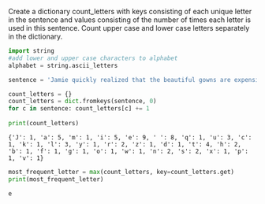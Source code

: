 
Create a dictionary count_letters with keys consisting of each unique letter in the sentence and values consisting of the number of times each letter is used in this sentence. Count upper case and lower case letters separately in the dictionary.


```python
import string
#add lower and upper case characters to alphabet
alphabet = string.ascii_letters

sentence = 'Jamie quickly realized that the beautiful gowns are expensive'

count_letters = {}
count_letters = dict.fromkeys(sentence, 0)
for c in sentence: count_letters[c] += 1
    
print(count_letters)    
```

    {'J': 1, 'a': 5, 'm': 1, 'i': 5, 'e': 9, ' ': 8, 'q': 1, 'u': 3, 'c': 1, 'k': 1, 'l': 3, 'y': 1, 'r': 2, 'z': 1, 'd': 1, 't': 4, 'h': 2, 'b': 1, 'f': 1, 'g': 1, 'o': 1, 'w': 1, 'n': 2, 's': 2, 'x': 1, 'p': 1, 'v': 1}
    


```python
most_frequent_letter = max(count_letters, key=count_letters.get)
print(most_frequent_letter)
```

    e
    
